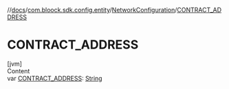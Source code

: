 //[docs](../../index.md)/[com.bloock.sdk.config.entity](../index.md)/[NetworkConfiguration](index.md)/[CONTRACT_ADDRESS](-c-o-n-t-r-a-c-t_-a-d-d-r-e-s-s.md)



# CONTRACT_ADDRESS  
[jvm]  
Content  
var [CONTRACT_ADDRESS](-c-o-n-t-r-a-c-t_-a-d-d-r-e-s-s.md): [String](https://kotlinlang.org/api/latest/jvm/stdlib/kotlin/-string/index.html)  



